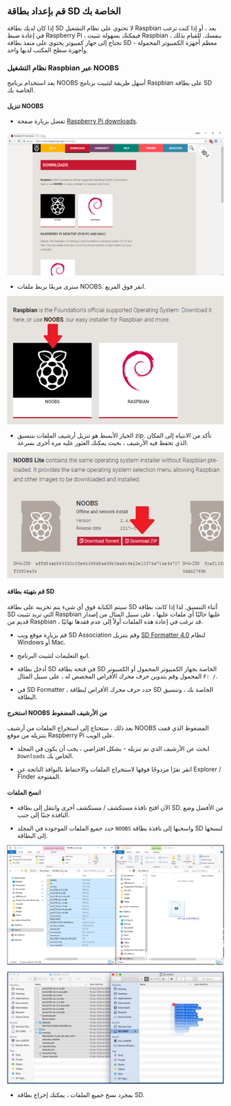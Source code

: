 ## قم بإعداد بطاقة SD الخاصة بك

إذا كان لديك بطاقة SD لا تحتوي على نظام التشغيل Raspbian بعد ، أو إذا كنت ترغب في إعادة ضبط Raspberry Pi ، فيمكنك بسهولة تثبيت Raspbian بنفسك. للقيام بذلك ، تحتاج إلى جهاز كمبيوتر يحتوي على منفذ بطاقة SD - معظم أجهزة الكمبيوتر المحمولة وأجهزة سطح المكتب لديها واحد.

### نظام التشغيل Raspbian عبر NOOBS

يعد استخدام برنامج NOOBS أسهل طريقة لتثبيت برنامج Raspbian على بطاقة SD الخاصة بك.

#### تنزيل NOOBS

+ تفضل بزيارة صفحة [Raspberry Pi downloads](https://www.raspberrypi.org/downloads).

![صفحة التنزيلات](images/downloads-page.png)

+ سترى مربعًا يربط ملفات NOOBS. انقر فوق المربع.

![انقر على NOOBS](images/click-noobs.png)

+ الخيار الأبسط هو تنزيل أرشيف الملفات بتنسيق zip. تأكد من الانتباه إلى المكان الذي تحفظ فيه الأرشيف ، بحيث يمكنك العثور عليه مرة أخرى بسرعة.

![تنزيل الرمز البريدي](images/download-zip.png)

#### قم بتهيئة بطاقة SD

سيتم الكتابة فوق أي شيء يتم تخزينه على بطاقة SD أثناء التنسيق. لذا إذا كانت بطاقة SD التي تريد تثبيت Raspbian عليها حاليًا أي ملفات عليها ، على سبيل المثال من إصدار قديم من Raspbian ، قد ترغب في إعادة هذه الملفات أولاً إلى عدم فقدها نهائيًا.

+ قم بزيارة موقع ويب SD Association وقم بتنزيل [SD Formatter 4.0](https://www.sdcard.org/downloads/formatter_4/index.html) لنظام Windows أو Mac.

+ اتبع التعليمات لتثبيت البرنامج.

+ أدخل بطاقة SD في فتحة بطاقة SD الخاصة بجهاز الكمبيوتر المحمول أو الكمبيوتر المحمول وقم بتدوين حرف محرك الأقراص المخصص له ، على سبيل المثال `F: /`.

+ في SD Formatter ، حدد حرف محرك الأقراص لبطاقة SD الخاصة بك ، وتنسيق البطاقة.

#### استخرج NOOBS من الأرشيف المضغوط

بعد ذلك ، ستحتاج إلى استخراج الملفات من أرشيف NOOBS المضغوط الذي قمت بتنزيله من موقع Raspberry Pi على الويب.

+ ابحث عن الأرشيف الذي تم تنزيله - بشكل افتراضي ، يجب أن يكون في المجلد `Downloads` الخاص بك.

+ انقر نقرًا مزدوجًا فوقها لاستخراج الملفات والاحتفاظ بالنوافذ الناتجة عن Explorer / Finder المفتوحة.

#### انسخ الملفات

+ الآن افتح نافذة مستكشف / مستكشف أخرى وانتقل إلى بطاقة SD. من الأفضل وضع النافذة جنبًا إلى جنب.

+ حدد جميع الملفات الموجودة في المجلد `NOOBS` واسحبها إلى نافذة بطاقة SD لنسخها إلى البطاقة.

![نسخة ويندوز](images/copy3.png)

![ماكوس نسخة](images/macos_copy.png)

+ بمجرد نسخ جميع الملفات ، يمكنك إخراج بطاقة SD.